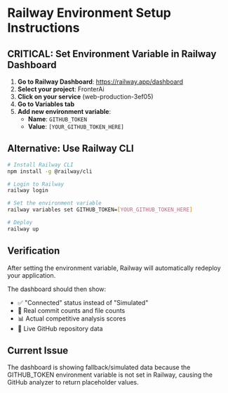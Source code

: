 # Railway Environment Setup Instructions

## CRITICAL: Set Environment Variable in Railway Dashboard

1. **Go to Railway Dashboard**: https://railway.app/dashboard
2. **Select your project**: FronterAi
3. **Click on your service** (web-production-3ef05)
4. **Go to Variables tab**
5. **Add new environment variable**:
   - **Name**: `GITHUB_TOKEN`
   - **Value**: `[YOUR_GITHUB_TOKEN_HERE]`

## Alternative: Use Railway CLI

```bash
# Install Railway CLI
npm install -g @railway/cli

# Login to Railway
railway login

# Set the environment variable
railway variables set GITHUB_TOKEN=[YOUR_GITHUB_TOKEN_HERE]

# Deploy
railway up
```

## Verification

After setting the environment variable, Railway will automatically redeploy your application. 

The dashboard should then show:
- ✅ "Connected" status instead of "Simulated"
- 🔢 Real commit counts and file counts
- 📊 Actual competitive analysis scores
- 🎯 Live GitHub repository data

## Current Issue

The dashboard is showing fallback/simulated data because the GITHUB_TOKEN environment variable is not set in Railway, causing the GitHub analyzer to return placeholder values.
